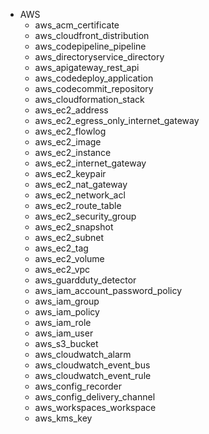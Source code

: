 * AWS
  - aws_acm_certificate
  - aws_cloudfront_distribution
  - aws_codepipeline_pipeline
  - aws_directoryservice_directory
  - aws_apigateway_rest_api
  - aws_codedeploy_application
  - aws_codecommit_repository
  - aws_cloudformation_stack
  - aws_ec2_address
  - aws_ec2_egress_only_internet_gateway
  - aws_ec2_flowlog
  - aws_ec2_image
  - aws_ec2_instance
  - aws_ec2_internet_gateway
  - aws_ec2_keypair
  - aws_ec2_nat_gateway
  - aws_ec2_network_acl
  - aws_ec2_route_table
  - aws_ec2_security_group
  - aws_ec2_snapshot
  - aws_ec2_subnet
  - aws_ec2_tag
  - aws_ec2_volume
  - aws_ec2_vpc
  - aws_guardduty_detector
  - aws_iam_account_password_policy
  - aws_iam_group
  - aws_iam_policy
  - aws_iam_role
  - aws_iam_user
  - aws_s3_bucket
  - aws_cloudwatch_alarm
  - aws_cloudwatch_event_bus
  - aws_cloudwatch_event_rule
  - aws_config_recorder
  - aws_config_delivery_channel
  - aws_workspaces_workspace
  - aws_kms_key

